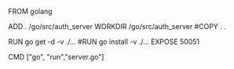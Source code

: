 FROM golang

ADD . /go/src/auth_server
WORKDIR /go/src/auth_server
#COPY . .

RUN go get -d -v ./...
#RUN go install -v ./...
EXPOSE 50051

CMD ["go", "run","server.go"]

